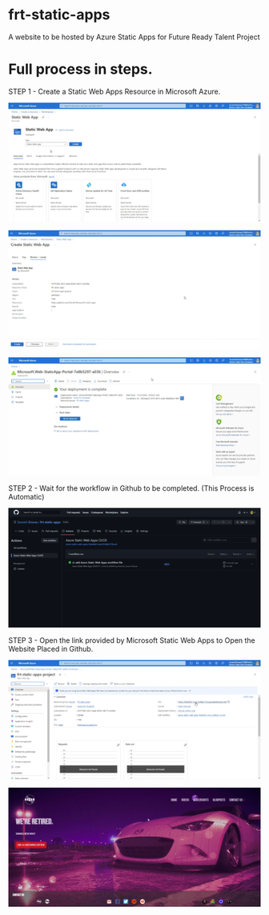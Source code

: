 # frt-static-apps
A website to be hosted by Azure Static Apps for Future Ready Talent Project

# Full process in steps.

STEP 1 - Create a Static Web Apps Resource in Microsoft Azure.

![IMG](/README%20Images/1a.png)

![IMG](/README%20Images/1b.png)

![IMG](/README%20Images/1c.png)

STEP 2 - Wait for the workflow in Github to be completed. (This Process is Automatic)

![IMG](/README%20Images/2.png)

STEP 3 - Open the link provided by Microsoft Static Web Apps to Open the Website Placed in Github.

![IMG](/README%20Images/3a.png)

![IMG](/README%20Images/3b.png)
